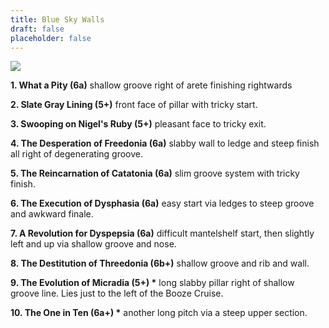```yaml
---
title: Blue Sky Walls
draft: false
placeholder: false
---
```


![](/img/peak/matlock/colehill-mining.jpg)

**1\. What a Pity (6a)** shallow groove right of arete finishing rightwards

**2\. Slate Gray Lining (5+)** front face of pillar with tricky start.

**3\. Swooping on Nigel's Ruby (5+)** pleasant face to tricky exit.

**4\. The Desperation of Freedonia (6a)** slabby wall to ledge and steep finish all right of degenerating groove.

**5\. The Reincarnation of Catatonia (6a)** slim groove system with tricky finish.

**6\. The Execution of Dysphasia (6a)** easy start via ledges to steep groove and awkward finale.

**7\. A Revolution for Dyspepsia (6a)** difficult mantelshelf start, then slightly left and up via shallow groove and nose.

**8\. The Destitution of Threedonia (6b+)** shallow groove and rib and wall.

**9\. The Evolution of Micradia (5+) \*** long slabby pillar right of shallow groove line. Lies just to the left of the Booze Cruise.

**10\. The One in Ten (6a+) \*** another long pitch via a steep upper section.